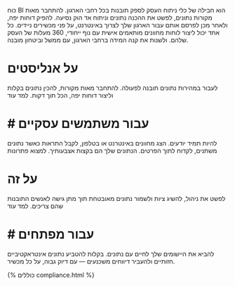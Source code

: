 
כוח BI הוא חבילה של כלי ניתוח העסק לספק תובנות בכל רחבי הארגון. להתחבר מאות מקורות נתונים, לפשט את ההכנה נתונים וניתוח אד הוק נסיעה. להפיק דוחות יפה, ולאחר מכן לפרסם אותם עבור הארגון שלך לצרוך באינטרנט, על פני מכשירים ניידים. כל אחד יכול ליצור לוחות מחוונים מותאמים אישית עם נוף ייחודי, 360 מעלות של העסק שלהם. ולשנות את קנה המידה ברחבי הארגון, עם ממשל וביטחון מובנה.

# על אנליסטים
לעבור במהירות נתונים תובנה לפעולה. להתחבר מאות מקורות, להכין נתונים בקלות וליצור דוחות יפה, הכל תוך דקות.
למד עוד   

# # עבור משתמשים עסקיים
להיות תמיד יודעים. הצג מחוונים באינטרנט או בטלפון, לקבל התראות כאשר נתונים משתנים, לקדוח לתוך הפרטים. הנתונים שלך הם בקצות אצבעותיך.
למצוא פתרונות   

# על זה
לפשט את ניהול, להשיג ציות ולשמור נתונים מאובטחת תוך מתן גישה לאנשים התובנות שהם צריכים.
למד עוד 

# # עבור מפתחים
להביא את היישומים שלך לחיים עם נתונים. בקלות להטביע נתונים אינטראקטיביים חזותיים ולהעביר דיווחים משכנעים — עם דיוק גבוה, על כל מכשיר.

{% כוללים compliance.html %}
